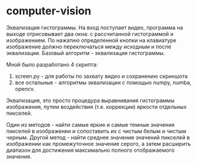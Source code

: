 # computer-vision

Эквализация гистограммы. На вход поступает видео, программа на
выходе отрисовывает два окна: с рассчитанной гистограммой и
изображением. По нажатию определенной кнопки на клавиатуре
изображение должно переключаться между исходным и после
эквализации. Базовый алгоритм - эквализация гистограммы.


Мной было разработано 4 скрипта: 
1. screen.py - для работы по захвату видео и сохранению скриншота
2. все остальные - алгоритмы эквализации с помощью numpy, numba, opencv.

Эквализация, это просто процедура выравнивания гистограммы изображения, путем воздействия (т.е. коррекции) яркости отдельных пикселей.

Один из методов - найти самые яркие и самые темные значения пикселей в изображении и сопоставить их с чистым белым и чистым черным. Другой метод - найти среднее значение значений пикселей в изображении как промежуточное значение серого, а затем расширить диапазон для достижения максимально полного отображаемого значения.

